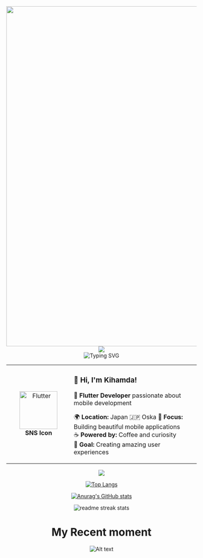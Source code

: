 <div align="center">
  <img src="https://user-images.githubusercontent.com/74038190/212284100-561aa473-3905-4a80-b561-0d28506553ee.gif" width="900">
</div>

<div align="center">
  <img src="https://capsule-render.vercel.app/api?type=waving&color=gradient&customColorList=0,2,2,5,30&height=150&section=header&animation=twinkling" />
</div>

<div align="center">
  <img src="https://readme-typing-svg.herokuapp.com?font=Fira+Code&size=32&duration=2800&pause=2000&color=A9FEF7&center=true&vCenter=true&width=600&lines=Hey+there!+I'm+Kihamda+%F0%9F%91%8B;Fullstack+Web+Developer+%F0%9F%9A%80;Always+Learning+New+Things+%F0%9F%93%9A" alt="Typing SVG" />
</div>

<div align="center">
<table>
<tr>
<td width="200" align="center">
<img src="https://kihamda.net/wp-content/uploads/2025/04/%E7%B5%B1%E4%B8%80%E3%82%A2%E3%82%A4%E3%82%B3%E3%83%B3.png" width="100" height="100" alt="Flutter" />
<br><strong>SNS Icon</strong>
</td>
<td width="500" align="left">

### 👋 **Hi, I'm Kihamda!**
🚀 **Flutter Developer** passionate about mobile development  

🌍 **Location:** Japan 🇯🇵  Oska
💼 **Focus:** Building beautiful mobile applications  
☕ **Powered by:** Coffee and curiosity  
🎯 **Goal:** Creating amazing user experiences  

</td>
</tr>
</table>
</div>

<div align="center">
  <img src="https://github-readme-activity-graph.vercel.app/graph?username=Kihamda&custom_title=User's%20GitHub%20Activity%20Graph&bg_color=0d1117&color=58a6ff&line=58a6ff&point=58a6ff&area=true&hide_border=true" />
</div>


<div align="center">
  
[![Top Langs](https://github-readme-stats.vercel.app/api/top-langs/?username=Kihamda&show_icons=true&theme=radical
)](https://github.com/anuraghazra/github-readme-stats)

[![Anurag's GitHub stats](https://github-readme-stats.vercel.app/api?username=Kihamda&count_private=true&show_icons=true&theme=radical
)](https://github.com/anuraghazra/github-readme-stats)



<div align="center">
  <img src="https://github-readme-streak-stats.herokuapp.com/?user=Kihamda&theme=transparent&border_radius=10&starting_year=2020" alt="readme streak stats" />
</div>




# My Recent moment
![Alt text](https://spotify-recently-played-readme.vercel.app/api?user=31kvhasxxoxdq66t5hyphf6mhbyy)

</div>


